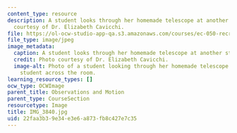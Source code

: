 ```yaml
---
content_type: resource
description: A student looks through her homemade telescope at another student. Photo
  courtesy of Dr. Elizabeth Cavicchi.
file: https://ol-ocw-studio-app-qa.s3.amazonaws.com/courses/ec-050-recreate-experiments-from-history-inform-the-future-from-the-past-galileo-january-iap-2010/22faa3b39e34e3e6a873fb8c427e7c35_IMG_3840.jpg
file_type: image/jpeg
image_metadata:
  caption: A student looks through her homemade telescope at another student.
  credit: Photo courtesy of Dr. Elizabeth Cavicchi.
  image-alt: Photo of a student looking through her homemade telescope at another
    student across the room.
learning_resource_types: []
ocw_type: OCWImage
parent_title: Observations and Motion
parent_type: CourseSection
resourcetype: Image
title: IMG_3840.jpg
uid: 22faa3b3-9e34-e3e6-a873-fb8c427e7c35
---
```

